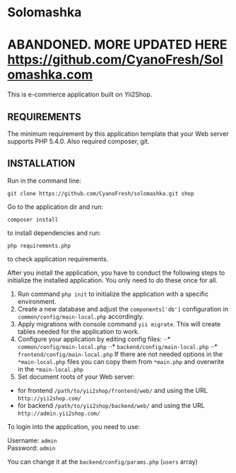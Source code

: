 Solomashka
===================================

# ABANDONED. MORE UPDATED HERE https://github.com/CyanoFresh/Solomashka.com


This is e-commerce application built on Yii2Shop.

REQUIREMENTS
------------

The minimum requirement by this application template that your Web server supports PHP 5.4.0. Also required composer, git.


INSTALLATION
------------

Run in the command line:

`git clone https://github.com/CyanoFresh/solomashka.git shop`

Go to the application dir and run:

`composer install`

to install dependencies and run:

`php requirements.php`

to check application requirements.

After you install the application, you have to conduct the following steps to initialize
the installed application. You only need to do these once for all.

1. Run command `php init` to initialize the application with a specific environment.
2. Create a new database and adjust the `components['db']` configuration in `common/config/main-local.php` accordingly.
3. Apply migrations with console command `yii migrate`. This will create tables needed for the application to work.
4. Configure your application by editing config files: 
⋅⋅* `common/config/main-local.php`
⋅⋅* `backend/config/main-local.php`
⋅⋅* `frontend/config/main-local.php`
If there are not needed options in the `*main-local.php` files you can copy them from `*main.php` and overwrite in the
`*main-local.php`
5. Set document roots of your Web server:

- for frontend `/path/to/yii2shop/frontend/web/` and using the URL `http://yii2shop.com/`
- for backend `/path/to/yii2shop/backend/web/` and using the URL `http://admin.yii2shop.com/`

To login into the application, you need to use:

Username: `admin` <br> 
Password: `admin`

You can change it at the `backend/config/params.php` (`users` array)
